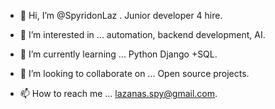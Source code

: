 - 👋 Hi, I’m @SpyridonLaz . Junior developer 4 hire. 
- 👀 I’m interested in ... automation, backend development, AI. 
- 🌱 I’m currently learning ... Python Django +SQL. 

- 💞️ I’m looking to collaborate on ... Open source projects. 
- 📫 How to reach me ... lazanas.spy@gmail.com. 

<!---
SpyridonLaz/SpyridonLaz is a ✨ special ✨ repository because its `README.md` (this file) appears on your GitHub profile.
You can click the Preview link to take a look at your changes.
--->

